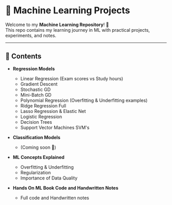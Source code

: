 # 🧠 Machine Learning Projects  

Welcome to my **Machine Learning Repository**! 🚀  
This repo contains my learning journey in ML with practical projects, experiments, and notes.  

---

## 📌 Contents  

- **Regression Models**  
  - Linear Regression (Exam scores vs Study hours)
  - Gradient Descent
  - Stochastic GD
  - Mini-Batch GD
  - Polynomial Regression (Overfitting & Underfitting examples)
  - Ridge Regression Full
  - Lasso Regression & Elastic Net
  - Logistic Regression
  - Decision Trees
  - Support Vector Machines SVM's

- **Classification Models**  
  - (Coming soon 🚧)  

- **ML Concepts Explained**  
  - Overfitting & Underfitting  
  - Regularization  
  - Importance of Data Quality 
- **Hands On ML Book Code and Handwritten Notes**
   - Full code and Handwritten notes
